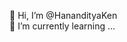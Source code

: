 👋 Hi, I’m @HanandityaKen <br>
🌱 I’m currently learning ...
<!---
HanandityaKen/HanandityaKen is a ✨ special ✨ repository because its `README.md` (this file) appears on your GitHub profile.
You can click the Preview link to take a look at your changes.
--->
